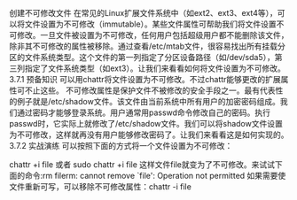 创建不可修改文件
在常见的Linux扩展文件系统中（如ext2、ext3、ext4等），可以将文件设置为不可修改（immutable）。某些文件属性可帮助我们将文件设置不可修改。一旦文件被设置为不可修改，任何用户包括超级用户都不能删除该文件，除非其不可修改的属性被移除。通过查看/etc/mtab文件，很容易找出所有挂载分区的文件系统类型。这个文件的第一列指定了分区设备路径（如/dev/sda5），第三列指定了文件系统类型（如ext3）。让我们来看看如何将文件设置为不可修改。
3.7.1 预备知识
可以用chattr将文件设置为不可修改。不过chattr能够更改的扩展属性可不止这些。
不可修改属性是保护文件不被修改的安全手段之一。最有代表性的例子就是/etc/shadow文件。该文件由当前系统中所有用户的加密密码组成。我们通过密码才能够登录系统。用户通常用passwd命令修改自己的密码。执行passwd时，它实际上就修改了/etc/shadow文件。我们可以将shadow文件设置为不可修改，这样就再没有用户能够修改密码了。让我们来看看这是如何实现的。
3.7.2 实战演练
可以按照下面的方式将一个文件设置为不可修改：

chattr +i file
或者 sudo chattr +i file
这样文件file就变为了不可修改。来试试下面的命令:rm filerm: cannot remove `file': Operation not permitted
如果需要使文件重新可写，可以移除不可修改属性：chattr -i file